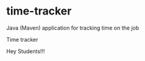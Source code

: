 # time-tracker
Java (Maven) application for tracking time on the job

Time tracker

Hey  Students!!!
